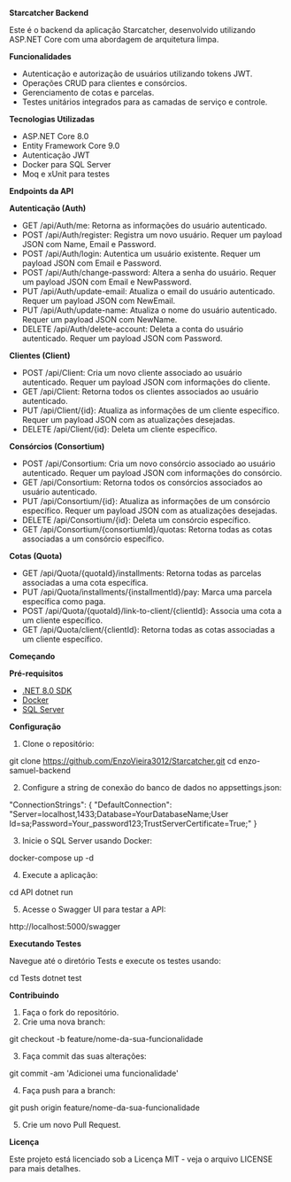 **Starcatcher Backend**

Este é o backend da aplicação Starcatcher, desenvolvido utilizando ASP.NET Core com uma abordagem de arquitetura limpa.

**Funcionalidades**

- Autenticação e autorização de usuários utilizando tokens JWT.
- Operações CRUD para clientes e consórcios.
- Gerenciamento de cotas e parcelas.
- Testes unitários integrados para as camadas de serviço e controle.

**Tecnologias Utilizadas**

- ASP.NET Core 8.0
- Entity Framework Core 9.0
- Autenticação JWT
- Docker para SQL Server
- Moq e xUnit para testes

**Endpoints da API**

**Autenticação (Auth)**

- GET /api/Auth/me: Retorna as informações do usuário autenticado.
- POST /api/Auth/register: Registra um novo usuário. Requer um payload JSON com Name, Email e Password.
- POST /api/Auth/login: Autentica um usuário existente. Requer um payload JSON com Email e Password.
- POST /api/Auth/change-password: Altera a senha do usuário. Requer um payload JSON com Email e NewPassword.
- PUT /api/Auth/update-email: Atualiza o email do usuário autenticado. Requer um payload JSON com NewEmail.
- PUT /api/Auth/update-name: Atualiza o nome do usuário autenticado. Requer um payload JSON com NewName.
- DELETE /api/Auth/delete-account: Deleta a conta do usuário autenticado. Requer um payload JSON com Password.

**Clientes (Client)**

- POST /api/Client: Cria um novo cliente associado ao usuário autenticado. Requer um payload JSON com informações do cliente.
- GET /api/Client: Retorna todos os clientes associados ao usuário autenticado.
- PUT /api/Client/{id}: Atualiza as informações de um cliente específico. Requer um payload JSON com as atualizações desejadas.
- DELETE /api/Client/{id}: Deleta um cliente específico.

**Consórcios (Consortium)**

- POST /api/Consortium: Cria um novo consórcio associado ao usuário autenticado. Requer um payload JSON com informações do consórcio.
- GET /api/Consortium: Retorna todos os consórcios associados ao usuário autenticado.
- PUT /api/Consortium/{id}: Atualiza as informações de um consórcio específico. Requer um payload JSON com as atualizações desejadas.
- DELETE /api/Consortium/{id}: Deleta um consórcio específico.
- GET /api/Consortium/{consortiumId}/quotas: Retorna todas as cotas associadas a um consórcio específico.

**Cotas (Quota)**

- GET /api/Quota/{quotaId}/installments: Retorna todas as parcelas associadas a uma cota específica.
- PUT /api/Quota/installments/{installmentId}/pay: Marca uma parcela específica como paga.
- POST /api/Quota/{quotaId}/link-to-client/{clientId}: Associa uma cota a um cliente específico.
- GET /api/Quota/client/{clientId}: Retorna todas as cotas associadas a um cliente específico.

**Começando**

**Pré-requisitos**

- [.NET 8.0 SDK](https://dotnet.microsoft.com/download/dotnet/8.0)
- [Docker](https://www.docker.com/products/docker-desktop)
- [SQL Server](https://www.microsoft.com/pt-br/sql-server/sql-server-downloads)

**Configuração**

1. Clone o repositório:

git clone https://github.com/EnzoVieira3012/Starcatcher.git
cd enzo-samuel-backend

2. Configure a string de conexão do banco de dados no appsettings.json:

"ConnectionStrings": {
  "DefaultConnection": "Server=localhost,1433;Database=YourDatabaseName;User Id=sa;Password=Your_password123;TrustServerCertificate=True;"
}

3. Inicie o SQL Server usando Docker:

docker-compose up -d

4. Execute a aplicação:

cd API
dotnet run

5. Acesse o Swagger UI para testar a API:

http://localhost:5000/swagger

**Executando Testes**

Navegue até o diretório Tests e execute os testes usando:

cd Tests
dotnet test

**Contribuindo**

1. Faça o fork do repositório.
2. Crie uma nova branch:

git checkout -b feature/nome-da-sua-funcionalidade

3. Faça commit das suas alterações:

git commit -am 'Adicionei uma funcionalidade'

4. Faça push para a branch:

git push origin feature/nome-da-sua-funcionalidade

5. Crie um novo Pull Request.

**Licença**

Este projeto está licenciado sob a Licença MIT - veja o arquivo LICENSE para mais detalhes.
